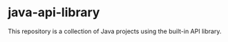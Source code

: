 # java-api-library
This repository is a collection of Java projects using the built-in API library.
